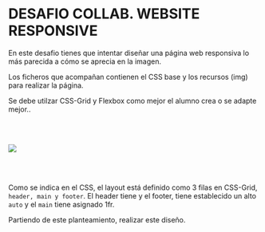 # DESAFIO COLLAB. WEBSITE RESPONSIVE

En este desafio tienes que intentar diseñar una página web responsiva lo más parecida a cómo se aprecia en la imagen.

Los ficheros que acompañan contienen el CSS base y los recursos (img) para realizar la página.

Se debe utilzar CSS-Grid y Flexbox como mejor el alumno crea o se adapte mejor..

<br><br>

![](started/img/website_preview.gif)

<br><br>

Como se indica en el CSS, el layout está definido como 3 filas en CSS-Grid, `header, main y footer`. El header tiene y el footer, tiene establecido un alto `auto` y el `main` tiene asignado 1fr.

Partiendo de este planteamiento, realizar este diseño.